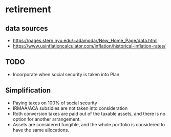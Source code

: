 # retirement




## data sources

* https://pages.stern.nyu.edu/~adamodar/New_Home_Page/data.html
* https://www.usinflationcalculator.com/inflation/historical-inflation-rates/


## TODO

* Incorporate when social security is taken into Plan

## Simplification

* Paying taxes on 100% of social security
* IRMAA/ACA subsidies are not taken into consideration
* Roth conversion taxes are paid out of the taxable assets, and there is no option for another arrangement.
* Assets are considered fungible, and the whole portfolio is considered to have the same allocations.